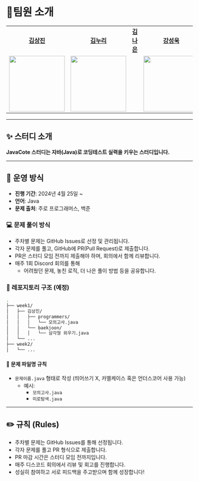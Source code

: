# 🌱팀원 소개

<table>
  <tbody>
    <tr>
        <td align="center"><a href="https://github.com/sangxxjin"><b>김상진</b></td>
        <td align="center"><a href="https://github.com/"><b>김누리</b></td>
        <td align="center"><a href="https://github.com/"><b>김나은</b></td>
        <td align="center"><a href="https://github.com/KangBaekGwa"><b>강성욱</b></td>
        <td align="center"><a href="https://github.com/leesangeok"><b>이상억</b></td>
    </tr>
    <tr>
      <td align="center">
        <img width = "150px" src="https://encrypted-tbn0.gstatic.com/images?q=tbn:ANd9GcSEhELUoHN993KAaFqzr3hh4CxaKZ_CxX7IXA&s" alt=""/><br />
      </td>
      <td align="center">
<!--         <img height="150px" width = "150px" src="https://photos.app.goo.gl/wgjvdpCpzVbbTjRD9" alt=""/><br /> -->
        <img height="150px" width="150px" src="https://img1.daumcdn.net/thumb/R1280x0/?scode=mtistory2&fname=https%3A%2F%2Fblog.kakaocdn.net%2Fdn%2FW2VLG%2FbtrqI6moN6k%2F8YT54lWkqfHbYrk58YBYD1%2Fimg.jpg" alt=""/><br />
      </td>
      <td align="center">
<!--         <img height="150px" width = "150px" src="https://img2.quasarzone.com/editor/2023/01/28/af8fee3ca27da73298ed93478eda5037.jpg" alt=""/><br /> -->
      </td>
      <td align="center">
        <img height="150px" width = "150px" src="https://github.com/user-attachments/assets/54b95527-dd0e-4bd0-bb3a-37be2a01a075" alt=""/><br />
      </td>
      <td align="center">
<!--         <img height="150px" width = "150px" src="https://img2.quasarzone.com/editor/2023/01/28/af8fee3ca27da73298ed93478eda5037.jpg" alt=""/><br /> -->
      </td>
    </tr>
  </tbody>
</table>

---


## ✨ 스터디 소개

**JavaCote 스터디는 자바(Java)로 코딩테스트 실력을 키우는 스터디입니다.**  

---

## 📌 운영 방식

- **진행 기간**: 2024년 4월 25일 ~
- **언어**: Java
- **문제 출처**: 주로 프로그래머스, 백준

### 💻 문제 풀이 방식
- 주차별 문제는 GitHub Issues로 선정 및 관리됩니다.
- 각자 문제를 풀고, GitHub에 PR(Pull Request)로 제출합니다.
- PR은 스터디 모임 전까지 제출해야 하며, 회의에서 함께 리뷰합니다.
- 매주 1회 Discord 회의를 통해
  - 어려웠던 문제, 놓친 로직, 더 나은 풀이 방법 등을 공유합니다.

### 📂 레포지토리 구조 (예정)

```bash
.
├── week1/
│   ├── 김상진/
│   │   ├── programmers/
│   │   │   └── 모의고사.java
│   │   └── baekjoon/
│   │   │   └── 삼각형 외우기.java
│   └── ...
├── week2/
│   └── ...
```

#### 📛 문제 파일명 규칙
- `문제이름.java` 형태로 작성 (띄어쓰기 X, 카멜케이스 혹은 언더스코어 사용 가능)
  - 예시:  
    - `모의고사.java`  
    - `미로탐색.java`

---

## ✏️ 규칙 (Rules)

- 주차별 문제는 GitHub Issues를 통해 선정됩니다.
- 각자 문제를 풀고 PR 형식으로 제출합니다.
- PR 마감 시간은 스터디 모임 전까지입니다.
- 매주 디스코드 회의에서 리뷰 및 회고를 진행합니다.
- 성실히 참여하고 서로 피드백을 주고받으며 함께 성장합니다!
